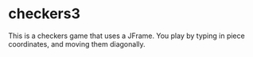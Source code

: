 # checkers3
This is a checkers game that uses a JFrame. You play by typing in piece coordinates, and moving them diagonally. 
